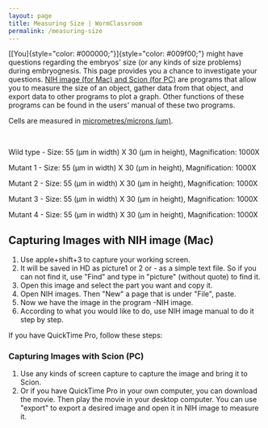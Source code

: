 ```yaml
---
layout: page
title: Measuring Size | WormClassroom
permalink: /measuring-size
---
```

[[You]{style="color: #000000;"}]{style="color: #009f00;"} might have
questions regarding the embryos\' size (or any kinds of size problems)
during embryognesis. This page provides you a chance to investigate your
questions. [NIH image (for Mac) and Scion (for
PC)](https://imagej.nih.gov/nih-image/about.html) are programs that
allow you to measure the size of an object, gather data from that
object, and export data to other programs to plot a graph. Other
functions of these programs can be found in the users\' manual of these
two programs.

Cells are measured in [micrometres/microns
(µm)](https://en.wikipedia.org/wiki/Micrometre).

 

Wild type - Size: 55 (µm in width) X 30 (µm in height), Magnification:
1000X

Mutant 1 - Size: 55 (µm in width) X 30 (µm in height), Magnification:
1000X

Mutant 2 - Size: 55 (µm in width) X 30 (µm in height), Magnification:
1000X

Mutant 3 - Size: 55 (µm in width) X 30 (µm in height), Magnification:
1000X

Mutant 4 - Size: 55 (µm in width) X 30 (µm in height), Magnification:
1000X

Capturing Images with NIH image (Mac)
-------------------------------------

1.  Use apple+shift+3 to capture your working screen.
2.  It will be saved in HD as picture1 or 2 or - as a simple text file.
    So if you can not find it, use \"Find\" and type in \"picture\"
    (without quote) to find it.
3.  Open this image and select the part you want and copy it.
4.  Open NIH images. Then \"New\" a page that is under \"File\", paste.
5.  Now we have the image in the program -NIH image.
6.  According to what you would like to do, use NIH image manual to do
    it step by step.

If you have QuickTime Pro, follow these steps:

### Capturing Images with Scion (PC)

1.  Use any kinds of screen capture to capture the image and bring it to
    Scion.
2.  Or if you have QuickTime Pro in your own computer, you can download
    the movie. Then play the movie in your desktop computer. You can use
    \"export\" to export a desired image and open it in NIH image to
    measure it.

